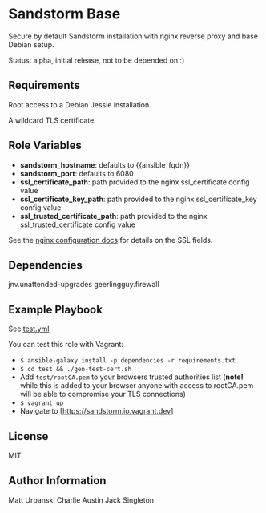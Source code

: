 Sandstorm Base
=========

Secure by default Sandstorm installation with nginx reverse proxy and base
Debian setup.

Status: alpha, initial release, not to be depended on :)

Requirements
------------

Root access to a Debian Jessie installation.

A wildcard TLS certificate.

Role Variables
--------------

* **sandstorm_hostname**: defaults to {{ansible_fqdn}}
* **sandstorm_port**: defaults to 6080
* **ssl_certificate_path**: path provided to the nginx ssl_certificate config value
* **ssl_certificate_key_path**: path provided to the nginx ssl_certificate_key config value
* **ssl_trusted_certificate_path**: path provided to the nginx ssl_trusted_certificate config value

See the [nginx configuration
docs](http://nginx.org/en/docs/http/ngx_http_ssl_module.html#ssl_certificate)
for details on the SSL fields.

Dependencies
------------

jnv.unattended-upgrades
geerlingguy.firewall

Example Playbook
----------------

See [test.yml](test.yml)

You can test this role with Vagrant:

* `$ ansible-galaxy install -p dependencies -r requirements.txt`
* `$ cd test && ./gen-test-cert.sh`
* Add `test/rootCA.pem` to your browsers trusted authorities list (**note!**
  while this is added to your browser anyone with access to rootCA.pem will be
  able to compromise your TLS connections)
* `$ vagrant up`
* Navigate to [https://sandstorm.io.vagrant.dev]

License
-------

MIT

Author Information
------------------

Matt Urbanski <iflowfor8hours>
Charlie Austin <charltonaustin>
Jack Singleton <jacksingleton>

